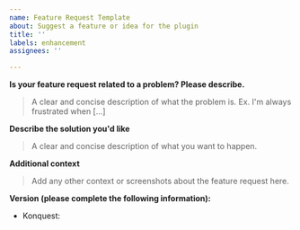 ```yaml
---
name: Feature Request Template
about: Suggest a feature or idea for the plugin
title: ''
labels: enhancement
assignees: ''

---
```


**Is your feature request related to a problem? Please describe.**
> A clear and concise description of what the problem is. Ex. I'm always frustrated when [...]

**Describe the solution you'd like**
> A clear and concise description of what you want to happen.

**Additional context**
> Add any other context or screenshots about the feature request here.

**Version (please complete the following information):**
 - Konquest:
